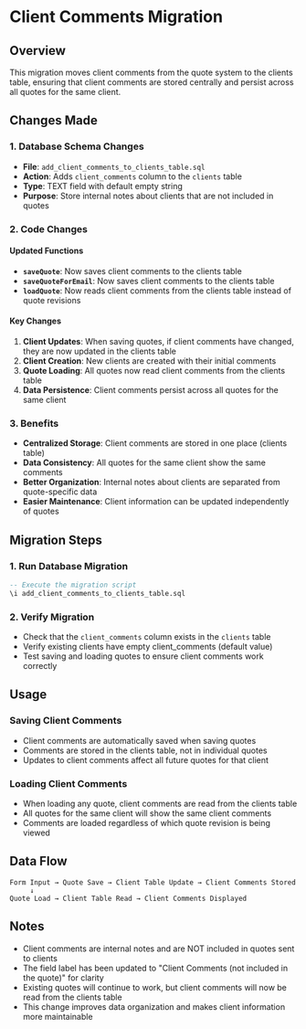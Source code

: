 # Client Comments Migration

## Overview
This migration moves client comments from the quote system to the clients table, ensuring that client comments are stored centrally and persist across all quotes for the same client.

## Changes Made

### 1. Database Schema Changes
- **File**: `add_client_comments_to_clients_table.sql`
- **Action**: Adds `client_comments` column to the `clients` table
- **Type**: TEXT field with default empty string
- **Purpose**: Store internal notes about clients that are not included in quotes

### 2. Code Changes

#### Updated Functions
- **`saveQuote`**: Now saves client comments to the clients table
- **`saveQuoteForEmail`**: Now saves client comments to the clients table
- **`loadQuote`**: Now reads client comments from the clients table instead of quote revisions

#### Key Changes
1. **Client Updates**: When saving quotes, if client comments have changed, they are now updated in the clients table
2. **Client Creation**: New clients are created with their initial comments
3. **Quote Loading**: All quotes now read client comments from the clients table
4. **Data Persistence**: Client comments persist across all quotes for the same client

### 3. Benefits
- **Centralized Storage**: Client comments are stored in one place (clients table)
- **Data Consistency**: All quotes for the same client show the same comments
- **Better Organization**: Internal notes about clients are separated from quote-specific data
- **Easier Maintenance**: Client information can be updated independently of quotes

## Migration Steps

### 1. Run Database Migration
```sql
-- Execute the migration script
\i add_client_comments_to_clients_table.sql
```

### 2. Verify Migration
- Check that the `client_comments` column exists in the `clients` table
- Verify existing clients have empty client_comments (default value)
- Test saving and loading quotes to ensure client comments work correctly

## Usage

### Saving Client Comments
- Client comments are automatically saved when saving quotes
- Comments are stored in the clients table, not in individual quotes
- Updates to client comments affect all future quotes for that client

### Loading Client Comments
- When loading any quote, client comments are read from the clients table
- All quotes for the same client will show the same client comments
- Comments are loaded regardless of which quote revision is being viewed

## Data Flow

```
Form Input → Quote Save → Client Table Update → Client Comments Stored
     ↓
Quote Load → Client Table Read → Client Comments Displayed
```

## Notes
- Client comments are internal notes and are NOT included in quotes sent to clients
- The field label has been updated to "Client Comments (not included in the quote)" for clarity
- Existing quotes will continue to work, but client comments will now be read from the clients table
- This change improves data organization and makes client information more maintainable
